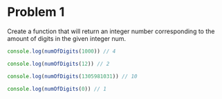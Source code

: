 # Problem 1

Create a function that will return an integer number corresponding to the amount of digits in the given integer num.

```js
console.log(numOfDigits(1000)) // 4

console.log(numOfDigits(12)) // 2

console.log(numOfDigits(1305981031)) // 10

console.log(numOfDigits(0)) // 1
```